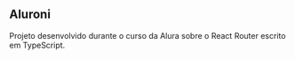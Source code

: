 ## Aluroni

Projeto desenvolvido durante o curso da Alura sobre o React Router escrito em TypeScript.
